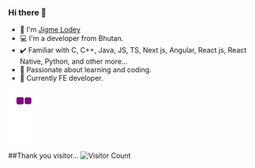 ### Hi there 👋
- 👋 I'm [Jigme Lodey](https://www.jigmeloday.com/)
- 💻 I'm a developer from Bhutan.
- ✔️ Familiar with C, C++, Java, JS, TS, Next js, Angular, React js, React Native, Python, and other more...
- 🔗 Passionate about learning and coding.
- 🏢 Currently FE developer.

![snake gif](https://github.com/jigmeloday/jigmeloday/blob/output/github-contribution-grid-snake.gif)

##Thank you visitor...
![Visitor Count](https://profile-counter.glitch.me/{jigmeloday}/count.svg)


<!--
**namekainPsycho/namekainPsycho** is a ✨ _special_ ✨ repository because its `README.md` (this file) appears on your GitHub profile.

Here are some ideas to get you started:


-->

